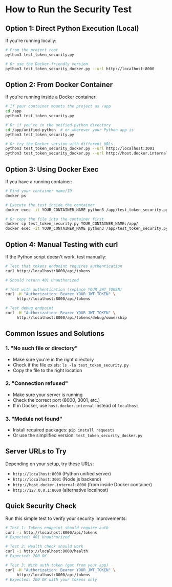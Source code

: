 # How to Run the Security Test

## Option 1: Direct Python Execution (Local)

If you're running locally:

```bash
# From the project root
python3 test_token_security.py

# Or use the Docker-friendly version
python3 test_token_security_docker.py --url http://localhost:8000
```

## Option 2: From Docker Container

If you're running inside a Docker container:

```bash
# If your container mounts the project as /app
cd /app
python3 test_token_security.py

# Or if you're in the unified-python directory
cd /app/unified-python  # or wherever your Python app is
python3 test_token_security.py

# Or try the Docker version with different URLs
python3 test_token_security_docker.py --url http://localhost:3001
python3 test_token_security_docker.py --url http://host.docker.internal:8000
```

## Option 3: Using Docker Exec

If you have a running container:

```bash
# Find your container name/ID
docker ps

# Execute the test inside the container
docker exec -it YOUR_CONTAINER_NAME python3 /app/test_token_security.py

# Or copy the file into the container first
docker cp test_token_security.py YOUR_CONTAINER_NAME:/app/
docker exec -it YOUR_CONTAINER_NAME python3 /app/test_token_security.py
```

## Option 4: Manual Testing with curl

If the Python script doesn't work, test manually:

```bash
# Test that tokens endpoint requires authentication
curl http://localhost:8000/api/tokens

# Should return 401 Unauthorized

# Test with authentication (replace YOUR_JWT_TOKEN)
curl -H "Authorization: Bearer YOUR_JWT_TOKEN" \
     http://localhost:8000/api/tokens

# Test debug endpoint
curl -H "Authorization: Bearer YOUR_JWT_TOKEN" \
     http://localhost:8000/api/tokens/debug/ownership
```

## Common Issues and Solutions

### 1. "No such file or directory"
- Make sure you're in the right directory
- Check if the file exists: `ls -la test_token_security.py`
- Copy the file to the right location

### 2. "Connection refused"
- Make sure your server is running
- Check the correct port (8000, 3001, etc.)
- If in Docker, use `host.docker.internal` instead of `localhost`

### 3. "Module not found"
- Install required packages: `pip install requests`
- Or use the simplified version: `test_token_security_docker.py`

## Server URLs to Try

Depending on your setup, try these URLs:

- `http://localhost:8000` (Python unified server)
- `http://localhost:3001` (Node.js backend)
- `http://host.docker.internal:8000` (from inside Docker container)
- `http://127.0.0.1:8000` (alternative localhost)

## Quick Security Check

Run this simple test to verify your security improvements:

```bash
# Test 1: Tokens endpoint should require auth
curl -i http://localhost:8000/api/tokens
# Expected: 401 Unauthorized

# Test 2: Health check should work
curl -i http://localhost:8000/health
# Expected: 200 OK

# Test 3: With auth token (get from your app)
curl -H "Authorization: Bearer YOUR_JWT_TOKEN" \
     http://localhost:8000/api/tokens
# Expected: 200 OK with your tokens only
```
